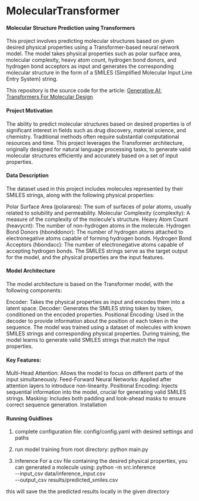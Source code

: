 # MolecularTransformer
#### Molecular Structure Prediction using Transformers

This project involves predicting molecular structures based on given desired physical properties using a Transformer-based neural network model. The model takes physical properties such as polar surface area, molecular complexity, heavy atom count, hydrogen bond donors, and hydrogen bond acceptors as input and generates the corresponding molecular structure in the form of a SMILES (Simplified Molecular Input Line Entry System) string.

This repository is the source code for the article: [Generative AI: Transformers For Molecular Design](https://medium.com/ai-advances/transformers-for-molecular-generation-7434f5bef37a)

#### Project Motivation
The ability to predict molecular structures based on desired properties is of significant interest in fields such as drug discovery, material science, and chemistry. Traditional methods often require substantial computational resources and time. This project leverages the Transformer architecture, originally designed for natural language processing tasks, to generate valid molecular structures efficiently and accurately based on a set of input properties.

#### Data Description
The dataset used in this project includes molecules represented by their SMILES strings, along with the following physical properties:

Polar Surface Area (polararea): The sum of surfaces of polar atoms, usually related to solubility and permeability.
Molecular Complexity (complexity): A measure of the complexity of the molecule's structure.
Heavy Atom Count (heavycnt): The number of non-hydrogen atoms in the molecule.
Hydrogen Bond Donors (hbonddonor): The number of hydrogen atoms attached to electronegative atoms capable of forming hydrogen bonds.
Hydrogen Bond Acceptors (hbondacc): The number of electronegative atoms capable of accepting hydrogen bonds.
The SMILES strings serve as the target output for the model, and the physical properties are the input features.

#### Model Architecture

The model architecture is based on the Transformer model, with the following components:

Encoder: Takes the physical properties as input and encodes them into a latent space.
Decoder: Generates the SMILES string token by token, conditioned on the encoded properties.
Positional Encoding: Used in the decoder to provide information about the position of each token in the sequence.
The model was trained using a dataset of molecules with known SMILES strings and corresponding physical properties. During training, the model learns to generate valid SMILES strings that match the input properties.

#### Key Features:
Multi-Head Attention: Allows the model to focus on different parts of the input simultaneously.
Feed-Forward Neural Networks: Applied after attention layers to introduce non-linearity.
Positional Encoding: Injects sequential information into the model, crucial for generating valid SMILES strings.
Masking: Includes both padding and look-ahead masks to ensure correct sequence generation.
Installation

#### Running Guidlines
1) complete configuration file: config/config.yaml with desired settings and paths
2) run model training from root directory:
python main.py

3) inference
For a csv file containing the desired physical properties, you can generated a molecule using:
python -m src.inference \
  --input_csv data/inference_input.csv \
  --output_csv results/predicted_smiles.csv

this will save the the predicted results locally in the given directory
